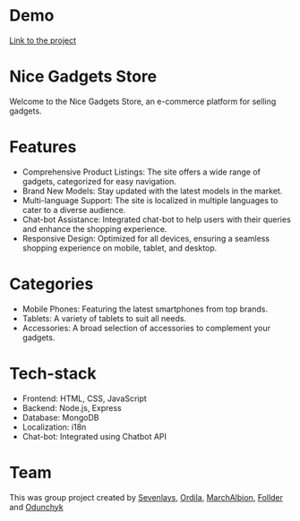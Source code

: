 # Demo

[Link to the project](https://odunchyk.github.io/Mobile-Store/#/)

# Nice Gadgets Store
Welcome to the Nice Gadgets Store, an e-commerce platform for selling gadgets.

# Features
- Comprehensive Product Listings: The site offers a wide range of gadgets, categorized for easy navigation.
- Brand New Models: Stay updated with the latest models in the market.
- Multi-language Support: The site is localized in multiple languages to cater to a diverse audience.
- Chat-bot Assistance: Integrated chat-bot to help users with their queries and enhance the shopping experience.
- Responsive Design: Optimized for all devices, ensuring a seamless shopping experience on mobile, tablet, and desktop.

# Categories
- Mobile Phones: Featuring the latest smartphones from top brands.
- Tablets: A variety of tablets to suit all needs.
- Accessories: A broad selection of accessories to complement your gadgets.

# Tech-stack

- Frontend: HTML, CSS, JavaScript
- Backend: Node.js, Express
- Database: MongoDB
- Localization: i18n
- Chat-bot: Integrated using Chatbot API

# Team
This was group project created by [Sevenlays](https://github.com/sevenlays), [Ordila](https://github.com/ordila), [MarchAlbion](https://github.com/MarchAlbion), [Follder](https://github.com/Follder) and [Odunchyk](https://github.com/odunchyk)
